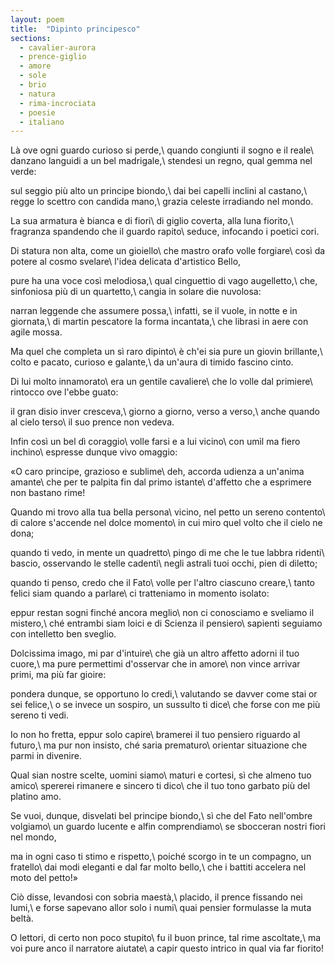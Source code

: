 ```yaml
---
layout: poem
title:  "Dipinto principesco"
sections:
  - cavalier-aurora
  - prence-giglio
  - amore
  - sole
  - brio
  - natura
  - rima-incrociata
  - poesie
  - italiano
---
```


Là ove ogni guardo curioso si perde,\\
quando congiunti il sogno e il reale\\
danzano languidi a un bel madrigale,\\
stendesi un regno, qual gemma nel verde:

sul seggio più alto un principe biondo,\\
dai bei capelli inclini al castano,\\
regge lo scettro con candida mano,\\
grazia celeste irradiando nel mondo.

La sua armatura è bianca e di fiori\\
di giglio coverta, alla luna fiorito,\\
fragranza spandendo che il guardo rapito\\
seduce, infocando i poetici cori.

Di statura non alta, come un gioiello\\
che mastro orafo volle forgiare\\
così da potere al cosmo svelare\\
l'idea delicata d'artistico Bello,

pure ha una voce così melodiosa,\\
qual cinguettio di vago augelletto,\\
che, sinfoniosa più di un quartetto,\\
cangia in solare die nuvolosa:

narran leggende che assumere possa,\\
infatti, se il vuole, in notte e in giornata,\\
di martin pescatore la forma incantata,\\
che librasi in aere con agile mossa.

Ma quel che completa un sì raro dipinto\\
è ch'ei sia pure un giovin brillante,\\
colto e pacato, curioso e galante,\\
da un'aura di timido fascino cinto.

Di lui molto innamorato\\
era un gentile cavaliere\\
che lo volle dal primiere\\
rintocco ove l'ebbe guato:

il gran disio inver cresceva,\\
giorno a giorno, verso a verso,\\
anche quando al cielo terso\\
il suo prence non vedeva.

Infin così un bel dì coraggio\\
volle farsi e a lui vicino\\
con umìl ma fiero inchino\\
espresse dunque vivo omaggio:

«O caro principe, grazioso e sublime\\
deh, accorda udienza a un'anima amante\\
che per te palpita fin dal primo istante\\
d'affetto che a esprimere non bastano rime!

Quando mi trovo alla tua bella persona\\
vicino, nel petto un sereno contento\\
di calore s'accende nel dolce momento\\
in cui miro quel volto che il cielo ne dona;

quando ti vedo, in mente un quadretto\\
pingo di me che le tue labbra ridenti\\
bascio, osservando le stelle cadenti\\
negli astrali tuoi occhi, pien di diletto;

quando ti penso, credo che il Fato\\
volle per l'altro ciascuno creare,\\
tanto felici siam quando a parlare\\
ci tratteniamo in momento isolato:

eppur restan sogni finché ancora meglio\\
non ci conosciamo e sveliamo il mistero,\\
ché entrambi siam loici e di Scienza il pensiero\\
sapienti seguiamo con intelletto ben sveglio.

Dolcissima imago, mi par d'intuire\\
che già un altro affetto adorni il tuo cuore,\\
ma pure permettimi d'osservar che in amore\\
non vince arrivar primi, ma più far gioire:

pondera dunque, se opportuno lo credi,\\
valutando se davver come stai or sei felice,\\
o se invece un sospiro, un sussulto ti dice\\
che forse con me più sereno ti vedi.

Io non ho fretta, eppur solo capire\\
bramerei il tuo pensiero riguardo al futuro,\\
ma pur non insisto, ché saria prematuro\\
orientar situazione che parmi in divenire.

Qual sian nostre scelte, uomini siamo\\
maturi e cortesi, sì che almeno tuo amico\\
spererei rimanere e sincero ti dico\\
che il tuo tono garbato più del platino amo.

Se vuoi, dunque, disvelati bel principe biondo,\\
sì che del Fato nell'ombre volgiamo\\
un guardo lucente e alfin comprendiamo\\
se sbocceran nostri fiori nel mondo,

ma in ogni caso ti stimo e rispetto,\\
poiché scorgo in te un compagno, un fratello\\
dai modi eleganti e dal far molto bello,\\
che i battiti accelera nel moto del petto!»

Ciò disse, levandosi con sobria maestà,\\
placido, il prence fissando nei lumi,\\
e forse sapevano allor solo i numi\\
quai pensier formulasse la muta beltà.

O lettori, di certo non poco stupito\\
fu il buon prince, tal rime ascoltate,\\
ma voi pure anco il narratore aiutate\\
a capir questo intrico in qual via far fiorito!

